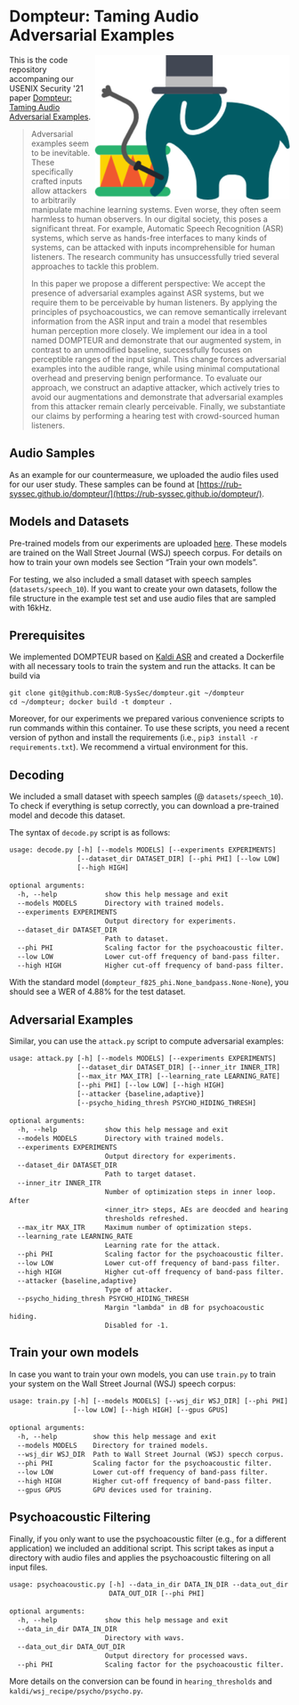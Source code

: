 # Dompteur: Taming Audio Adversarial Examples

<p>
<img align="right" width="350"  src="media/dompefant.png"> 
</p>

This is the code repository accompaning our USENIX Security '21 paper [Dompteur: Taming Audio Adversarial Examples](https://arxiv.org/abs/2102.05431).

>Adversarial examples seem to be inevitable. These specifically crafted inputs allow attackers to arbitrarily manipulate machine learning systems. Even worse, they often seem harmless to human observers. In our digital society, this poses a significant threat. For example, Automatic Speech Recognition (ASR) systems, which serve as hands-free interfaces to many kinds of systems, can be attacked with inputs incomprehensible for human listeners. The research community has unsuccessfully tried several approaches to tackle this problem.
>
> In this paper we propose a different perspective: We accept the presence of adversarial examples against ASR systems, but we require them to be perceivable by human listeners. By applying the principles of psychoacoustics, we can remove semantically irrelevant information from the ASR input and train a model that resembles human perception more closely. We implement our idea in a tool named DOMPTEUR and demonstrate that our augmented system, in contrast to an unmodified baseline, successfully focuses on perceptible ranges of the input signal. This change forces adversarial examples into the audible range, while using minimal computational overhead and preserving benign performance. To evaluate our approach, we construct an adaptive attacker, which actively tries to avoid our augmentations and demonstrate that adversarial examples from this attacker remain clearly perceivable. Finally, we substantiate our claims by performing a hearing test with crowd-sourced human listeners.

## Audio Samples

As an example for our countermeasure, we uploaded the audio files used for our user study. These samples can be found at [https://rub-syssec.github.io/dompteur/](https://rub-syssec.github.io/dompteur/).

## Models and Datasets

Pre-trained models from our experiments are uploaded [here](https://drive.google.com/drive/folders/1MA8e_NRaOycCd9EgHKIFiT5MhVa0zeQO?usp=sharing). These models are trained on the Wall Street Journal (WSJ) speech corpus. For details on how to train your own models see Section “Train your own models”.

For testing, we also included a small dataset with speech samples (`datasets/speech_10`). If you want to create your own datasets, follow the file structure in the example test set and use audio files that are sampled with 16kHz.

## Prerequisites

We implemented DOMPTEUR based on [Kaldi ASR](https://kaldi-asr.org) and created a Dockerfile with all necessary tools to train the system and run the attacks. It can be build via

```
git clone git@github.com:RUB-SysSec/dompteur.git ~/dompteur
cd ~/dompteur; docker build -t dompteur .
```

Moreover, for our experiments we prepared various convenience scripts to run commands within this container. To use these scripts, you need a recent version of python and install the requirements (i.e., `pip3 install -r requirements.txt`). We recommend a virtual environment for this.


## Decoding

We included a small dataset with speech samples (@ `datasets/speech_10`). To check if everything is setup correctly, you can download a pre-trained model and decode this dataset.

The syntax of `decode.py` script is as follows:

```
usage: decode.py [-h] [--models MODELS] [--experiments EXPERIMENTS]
                 [--dataset_dir DATASET_DIR] [--phi PHI] [--low LOW]
                 [--high HIGH]

optional arguments:
  -h, --help            show this help message and exit
  --models MODELS       Directory with trained models.
  --experiments EXPERIMENTS
                        Output directory for experiments.
  --dataset_dir DATASET_DIR
                        Path to dataset.
  --phi PHI             Scaling factor for the psychoacoustic filter.
  --low LOW             Lower cut-off frequency of band-pass filter.
  --high HIGH           Higher cut-off frequency of band-pass filter.
```

With the standard model (`dompteur_f825_phi.None_bandpass.None-None`), you should see a WER of 4.88% for the test dataset.

## Adversarial Examples

Similar, you can use the `attack.py` script to compute adversarial examples: 

```
usage: attack.py [-h] [--models MODELS] [--experiments EXPERIMENTS]
                 [--dataset_dir DATASET_DIR] [--inner_itr INNER_ITR]
                 [--max_itr MAX_ITR] [--learning_rate LEARNING_RATE]
                 [--phi PHI] [--low LOW] [--high HIGH]
                 [--attacker {baseline,adaptive}]
                 [--psycho_hiding_thresh PSYCHO_HIDING_THRESH]

optional arguments:
  -h, --help            show this help message and exit
  --models MODELS       Directory with trained models.
  --experiments EXPERIMENTS
                        Output directory for experiments.
  --dataset_dir DATASET_DIR
                        Path to target dataset.
  --inner_itr INNER_ITR
                        Number of optimization steps in inner loop. After
                        <inner_itr> steps, AEs are deocded and hearing
                        thresholds refreshed.
  --max_itr MAX_ITR     Maximum number of optimization steps.
  --learning_rate LEARNING_RATE
                        Learning rate for the attack.
  --phi PHI             Scaling factor for the psychoacoustic filter.
  --low LOW             Lower cut-off frequency of band-pass filter.
  --high HIGH           Higher cut-off frequency of band-pass filter.
  --attacker {baseline,adaptive}
                        Type of attacker.
  --psycho_hiding_thresh PSYCHO_HIDING_THRESH
                        Margin "lambda" in dB for psychoacoustic hiding.
                        Disabled for -1.
```

## Train your own models

In case you want to train your own models, you can use `train.py` to train your system on the Wall Street Journal (WSJ) speech corpus:

```
usage: train.py [-h] [--models MODELS] [--wsj_dir WSJ_DIR] [--phi PHI]
                [--low LOW] [--high HIGH] [--gpus GPUS]

optional arguments:
  -h, --help         show this help message and exit
  --models MODELS    Directory for trained models.
  --wsj_dir WSJ_DIR  Path to Wall Street Journal (WSJ) specch corpus.
  --phi PHI          Scaling factor for the psychoacoustic filter.
  --low LOW          Lower cut-off frequency of band-pass filter.
  --high HIGH        Higher cut-off frequency of band-pass filter.
  --gpus GPUS        GPU devices used for training.
```

## Psychoacoustic Filtering

Finally, if you only want to use the psychoacoustic filter (e.g., for a different application) we included an additional script. This script takes as input a directory with audio files and applies the psychoacoustic filtering on all input files.

```
usage: psychoacoustic.py [-h] --data_in_dir DATA_IN_DIR --data_out_dir
                         DATA_OUT_DIR [--phi PHI]

optional arguments:
  -h, --help            show this help message and exit
  --data_in_dir DATA_IN_DIR
                        Directory with wavs.
  --data_out_dir DATA_OUT_DIR
                        Output directory for processed wavs.
  --phi PHI             Scaling factor for the psychoacoustic filter.
```

More details on the conversion can be found in `hearing_thresholds` and `kaldi/wsj_recipe/psycho/psycho.py`.